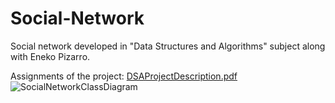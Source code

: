# Social-Network
Social network developed in "Data Structures and Algorithms" subject along with Eneko Pizarro.

Assignments of the project: [DSAProjectDescription.pdf](https://github.com/Botxan/Social-Network/files/7405955/DSAProjectDescription.pdf)
![SocialNetworkClassDiagram](https://user-images.githubusercontent.com/33251573/138605619-56a49c1a-4458-4df4-af4b-2196cd874b43.jpg)
